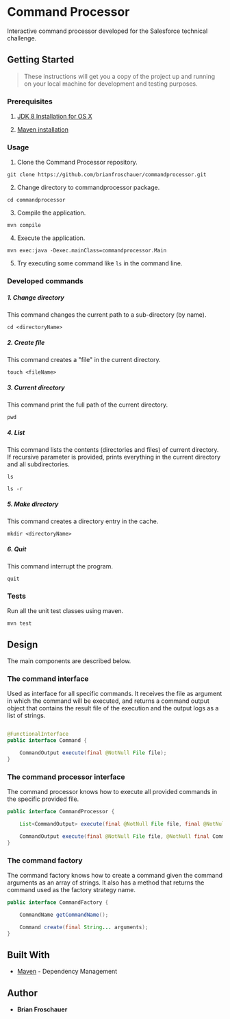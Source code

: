 # Command Processor

Interactive command processor developed for the Salesforce technical challenge.

## Getting Started

> These instructions will get you a copy of the project up and running on your local machine for development and testing purposes.

### Prerequisites

1. [JDK 8 Installation for OS X](https://docs.oracle.com/javase/8/docs/technotes/guides/install/mac_jdk.html#CHDBADCG)

2. [Maven installation](https://maven.apache.org/install.html)

### Usage

1. Clone the Command Processor repository.

`git clone https://github.com/brianfroschauer/commandprocessor.git`

2. Change directory to commandprocessor package.

`cd commandprocessor`

3. Compile the application.

`mvn compile`

4. Execute the application.

`mvn exec:java -Dexec.mainClass=commandprocessor.Main`

5. Try executing some command like `ls` in the command line.

### Developed commands

##### 1. Change directory

This command changes the current path to a sub-directory (by name).

`cd <directoryName>`

##### 2. Create file

This command creates a "file" in the current directory.

`touch <fileName>`

##### 3. Current directory

This command print the full path of the current directory.

`pwd`

##### 4. List

This command lists the contents (directories and files) of current directory. If recursive parameter is provided, prints
everything in the current directory and all subdirectories.

`ls`

`ls -r`

##### 5. Make directory

This command creates a directory entry in the cache.

`mkdir <directoryName>`

##### 6. Quit

This command interrupt the program.

`quit`

### Tests

Run all the unit test classes using maven.

`mvn test`

## Design

The main components are described below.

### The command interface

Used as interface for all specific commands. It receives the file as argument in which the command will be executed, and
returns a command output object that contains the result file of the execution and the output logs as a list of strings.

```java

@FunctionalInterface
public interface Command {

    CommandOutput execute(final @NotNull File file);
}
```

### The command processor interface

The command processor knows how to execute all provided commands in the specific provided file.

```java
public interface CommandProcessor {

    List<CommandOutput> execute(final @NotNull File file, final @NotNull List<Command> commands);

    CommandOutput execute(final @NotNull File file, @NotNull final Command command);
}
```

### The command factory

The command factory knows how to create a command given the command arguments as an array of strings. It also has a
method that returns the command used as the factory strategy name.

```java
public interface CommandFactory {

    CommandName getCommandName();

    Command create(final String... arguments);
}
```

## Built With

* [Maven](https://maven.apache.org/) - Dependency Management

## Author

* **Brian Froschauer**
